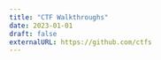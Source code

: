 ```yaml
---
title: "CTF Walkthroughs"
date: 2023-01-01
draft: false
externalURL: https://github.com/ctfs
---
```

